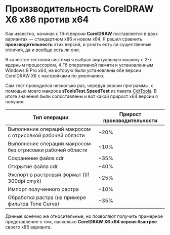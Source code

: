 # Производительность CorelDRAW X6 x86 против x64

Как известно, начиная с 16-й версии **CorelDRAW** поставляется в двух вариантах — стандартном x86 и новом x64\. Я решил сравнить **производительность** этих версий, и узнать есть ли существенные отличия, да и вообще есть ли они.

В качестве тестовой системы я выбрал виртуальную машину c 2-х ядерным процессором, 4 Гб оперативной памяти и установленным Windows 8 Pro x64, на которую были установлены обе версии CorelDRAW X6 с настройками по умолчанию.

Сам тест проводился несколько раз, чередуя версии программы, с помощью моего макроса **sToolsTest.SpeedTest** из пакета [CdrTools](http://macros.cdrpro.ru/cdrtools). В итоге значения были сопоставлены и вот какой прирост х64 версии я получил:

Тип операции                                                | Прирост производительности
----------------------------------------------------------- | ---------------------------
Выполнение операций макросом с отрисовкой рабочей области   | ~20%  
Выполнение операций макросом без отрисовки рабочей области  | ~10%  
Сохранение файла cdr                                        | ~35%  
Открытие файла cdr                                          | ~40%  
Экспорт в растровый формат (tif 300dpi cmyk)                | ~25%  
Импорт полученного растра                                   | ~10%  
Обработка растра (на примере фильтра Tone Curve)            | ~35%

Данные конечно же относительные, но позволяют получить примерное представление о том, насколько **CorelDRAW X6 x64 версия быстрее** своего x86 варианта.
